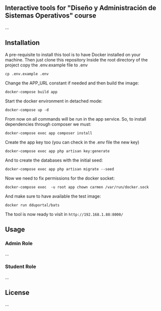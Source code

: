 

## Interactive tools for "Diseño y Administración de Sistemas Operativos" course

...
## Installation
A pre-requisite to install this tool is to have Docker installed on your machine.
Then just clone this repository
 Inside the root directory of the project copy the .env.example file to .env 
 ```
 cp .env.example .env
 ```
Change the APP_URL constant if needed and then build the image:
```
docker-compose build app
```
Start the docker environment in detached mode:
```
docker-compose up -d
```
From now on all commands will be run in the app service. So, to install dependencies through composer we must:
```
docker-compose exec app composer install
```
Create the app key too (you can check in the .env file the new key)
```
docker-compose exec app php artisan key:generate
```
And to create the databases with the initial seed:
```
docker-compose exec app php artisan migrate --seed
```
Now we need to fix permissions for the docker socket:
```
docker-compose exec  -u root app chown carmen /var/run/docker.sock
```
And make sure to have available the test image:
```
docker run dduportal/bats
```

The tool is now ready to visit in `http://192.168.1.88:8000/`

## Usage
### Admin Role
...

### Student Role
...

## License
...
